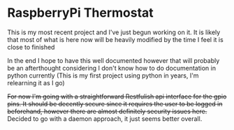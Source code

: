 # RaspberryPi Thermostat

This is my most recent project and I've just begun working on it.  It is likely that most of what is here now will be heavily modified by the time I feel it is close to finished

In the end I hope to have this well documented however that will probably be an afterthought considering I don't know how to do documentation in python currently (This is my first project using python in years, I'm relearning it as I go)

~~For now I'm going with a straightforward Restfulish api interface for the gpio pins.  It should be decently secure since it requires the user to be logged in beforehand, however there are almost definitely security issues here.~~
Decided to go with a daemon approach, it just seems better overall.